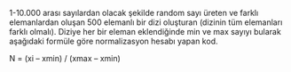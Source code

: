 1-10.000 arası sayılardan olacak şekilde random sayı üreten ve farklı elemanlardan oluşan 500 elemanlı bir dizi oluşturan (dizinin tüm elemanları farklı olmalı). Diziye her bir eleman
eklendiğinde min ve max sayıyı bularak aşağıdaki formüle göre normalizasyon hesabı yapan kod.

N = (xi – xmin) / (xmax – xmin)

 
